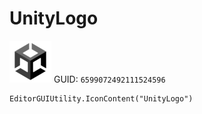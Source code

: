 # UnityLogo
![](/img/UnityLogo.png)
GUID: `6599072492111524596`
```
EditorGUIUtility.IconContent("UnityLogo")
```
